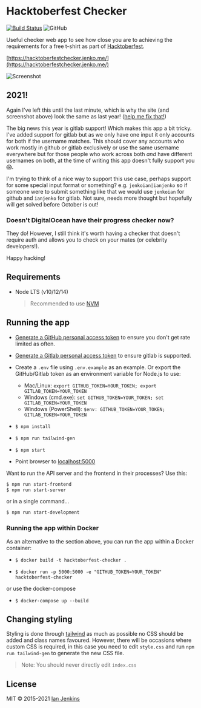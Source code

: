 # Hacktoberfest Checker

[![Build Status](https://img.shields.io/github/workflow/status/jenkoian/hacktoberfest-checker/Build?logo=github)](https://github.com/jenkoian/hacktoberfest-checker/actions?query=workflow%3ABuild)
![GitHub](https://img.shields.io/github/license/mashape/apistatus.svg)

Useful checker web app to see how close you are to achieving the requirements for a free t-shirt as part of [Hacktoberfest](https://hacktoberfest.digitalocean.com/).

[https://hacktoberfestchecker.jenko.me/](https://hacktoberfestchecker.jenko.me/)

![Screenshot](hacktoberfest-checker-2020.png)

## 2021!

Again I've left this until the last minute, which is why the site (and screenshot above) look the same as last year! ([help me fix that!](https://github.com/jenkoian/hacktoberfest-checker/issues/566))

The big news this year is gitlab support! Which makes this app a bit tricky. I've added support for gitlab but as we only have one input it only accounts for both if the username matches. This should cover any accounts who work mostly in github _or_ gitlab exclusively or use the same username everywhere but for those people who work across both _and_ have different usernames on both, at the time of writing this app doesn't fully support you :scream:.

I'm trying to think of a nice way to support this use case, perhaps support for some special input format or something? e.g. `jenkoian|ianjenko` so if someone were to submit something like that we would use `jenkoian` for github and `ianjenko` for gitlab. Not sure, needs more thought but hopefully will get solved before October is out!

### Doesn't DigitalOcean have their progress checker now?

They do! However, I still think it's worth having a checker that doesn't require auth and allows you to check on your mates (or celebrity developers!).

Happy hacking!

## Requirements

- Node LTS (v10/12/14)
  > Recommended to use [NVM](https://github.com/creationix/nvm)

## Running the app

- [Generate a GitHub personal access token](https://github.com/settings/tokens/new?scopes=&description=Hacktoberfest%20Checker) to ensure you don't get rate limited as often.

- [Generate a Gitlab personal access token](https://gitlab.com/-/profile/personal_access_tokens?scopes=api&name=Hacktoberfest%20Checker) to ensure gitlab is supported.

- Create a `.env` file using `.env.example` as an example. Or export the GitHub/Gitlab token as an environment variable for Node.js to use:

  - Mac/Linux: `export GITHUB_TOKEN=YOUR_TOKEN; export GITLAB_TOKEN=YOUR_TOKEN`
  - Windows (cmd.exe): `set GITHUB_TOKEN=YOUR_TOKEN; set GITLAB_TOKEN=YOUR_TOKEN`
  - Windows (PowerShell): `$env: GITHUB_TOKEN=YOUR_TOKEN; GITLAB_TOKEN=YOUR_TOKEN`

- `$ npm install`

- `$ npm run tailwind-gen`

- `$ npm start`

- Point browser to [localhost:5000](http://localhost:5000)

Want to run the API server and the frontend in their processes? Use this:

```bash
$ npm run start-frontend
$ npm run start-server
```

or in a single command...

```bash
$ npm run start-development
```

### Running the app within Docker

As an alternative to the section above, you can run the app within a Docker container:

- `$ docker build -t hacktoberfest-checker .`

- `$ docker run -p 5000:5000 -e "GITHUB_TOKEN=YOUR_TOKEN" hacktoberfest-checker`

or use the docker-compose

- `$ docker-compose up --build`

## Changing styling

Styling is done through [tailwind](https://tailwindcss.com/) as much as possible no CSS should be added and class names favoured.
However, there will be occasions where custom CSS is required, in this case you need to edit `style.css`
and run `npm run tailwind-gen` to generate the new CSS file.

> Note: You should never directly edit `index.css`

## License

MIT © 2015-2021 [Ian Jenkins](https://github.com/jenkoian)
